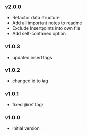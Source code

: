### v2.0.0
- Refactor data structure
- Add all important notes to readme
- Exclude Insertpoints into own file
- Add self-contained option

### v1.0.3
- updated insert tags

### v1.0.2
- changed id to tag

### v1.0.1
- fixed @ref tags

### v1.0.0
- initial version
